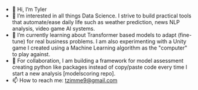 - 👋 Hi, I’m Tyler
- 👀 I’m interested in all things Data Science.  I strive to build practical tools that automate/ease daily life such as weather prediction, news NLP analysis, video game AI systems.
- 🌱 I’m currently learning about Transformer based models to adapt (fine-tune) for real business problems.  I am also experimenting with a Unity game I created using a Machine Learning algorithm as the "computer" to play against.
- 💞️ For collaboration, I am building a framework for model assessment creating python like packages instead of copy/paste code every time I start a new analysis [modelscoring repo].
- 📫 How to reach me: tzimme9@gmail.com

<!---
tzimmer3/tzimmer3 is a ✨ special ✨ repository because its `README.md` (this file) appears on your GitHub profile.
You can click the Preview link to take a look at your changes.
--->
